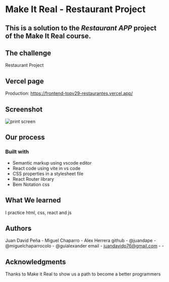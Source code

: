 # Make It Real - Restaurant Project

## This is a solution to the _Restaurant APP_ project of the Make It Real course.

## The challenge

Restaurant Project

## Vercel page

Production: https://frontend-topv29-restaurantes.vercel.app/

## Screenshot

![print screen](./src/assets/print-screen.png)

## Our process

### Built with

- Semantic markup using vscode editor
- React code using vite in vs code
- CSS properties in a stylesheet file
- React Router library
- Bem Notation css

## What We learned

I practice html, css, react and js

## Authors

Juan David Peña - Miguel Chaparro - Alex Herrera
github - @juandape - @miguelchaparrocolo - @guialexander
email - juandavidp76@gmail.com - -

## Acknowledgments

Thanks to Make it Real to show us a path to become a better programmers
